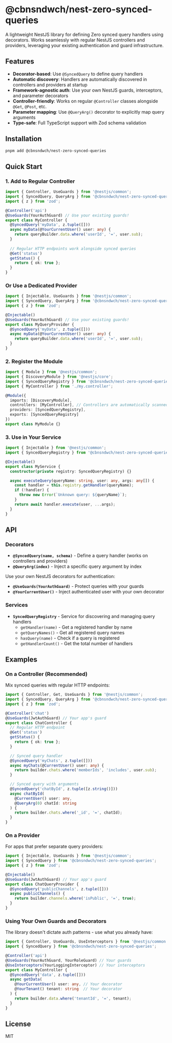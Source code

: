 # @cbnsndwch/nest-zero-synced-queries

A lightweight NestJS library for defining Zero synced query handlers using decorators. Works seamlessly with regular NestJS controllers and providers, leveraging your existing authentication and guard infrastructure.

## Features

- **Decorator-based**: Use `@SyncedQuery` to define query handlers
- **Automatic discovery**: Handlers are automatically discovered in controllers and providers at startup
- **Framework-agnostic auth**: Use your own NestJS guards, interceptors, and parameter decorators
- **Controller-friendly**: Works on regular `@Controller` classes alongside `@Get`, `@Post`, etc.
- **Parameter mapping**: Use `@QueryArg()` decorator to explicitly map query arguments
- **Type-safe**: Full TypeScript support with Zod schema validation

## Installation

```bash
pnpm add @cbnsndwch/nest-zero-synced-queries
```

## Quick Start

### 1. Add to Regular Controller

```typescript
import { Controller, UseGuards } from '@nestjs/common';
import { SyncedQuery, QueryArg } from '@cbnsndwch/nest-zero-synced-queries';
import { z } from 'zod';

@Controller('api')
@UseGuards(YourAuthGuard) // Use your existing guards!
export class MyController {
  @SyncedQuery('myData', z.tuple([]))
  async myData(@YourCurrentUser() user: any) {
    return queryBuilder.data.where('userId', '=', user.sub);
  }
  
  // Regular HTTP endpoints work alongside synced queries
  @Get('status')
  getStatus() {
    return { ok: true };
  }
}
```

### Or Use a Dedicated Provider

```typescript
import { Injectable, UseGuards } from '@nestjs/common';
import { SyncedQuery, QueryArg } from '@cbnsndwch/nest-zero-synced-queries';
import { z } from 'zod';

@Injectable()
@UseGuards(YourAuthGuard) // Use your existing guards!
export class MyQueryProvider {
  @SyncedQuery('myData', z.tuple([]))
  async myData(@YourCurrentUser() user: any) {
    return queryBuilder.data.where('userId', '=', user.sub);
  }
}
```

### 2. Register the Module

```typescript
import { Module } from '@nestjs/common';
import { DiscoveryModule } from '@nestjs/core';
import { SyncedQueryRegistry } from '@cbnsndwch/nest-zero-synced-queries';
import { MyController } from './my.controller';

@Module({
  imports: [DiscoveryModule],
  controllers: [MyController], // Controllers are automatically scanned
  providers: [SyncedQueryRegistry],
  exports: [SyncedQueryRegistry]
})
export class MyModule {}
```

### 3. Use in Your Service

```typescript
import { Injectable } from '@nestjs/common';
import { SyncedQueryRegistry } from '@cbnsndwch/nest-zero-synced-queries';

@Injectable()
export class MyService {
  constructor(private registry: SyncedQueryRegistry) {}

  async executeQuery(queryName: string, user: any, args: any[]) {
    const handler = this.registry.getHandler(queryName);
    if (!handler) {
      throw new Error(`Unknown query: ${queryName}`);
    }
    return await handler.execute(user, ...args);
  }
}
```

## API

### Decorators

- **`@SyncedQuery(name, schema)`** - Define a query handler (works on controllers and providers)
- **`@QueryArg(index)`** - Inject a specific query argument by index

Use your own NestJS decorators for authentication:
- **`@UseGuards(YourAuthGuard)`** - Protect queries with your guards
- **`@YourCurrentUser()`** - Inject authenticated user with your own decorator

### Services

- **`SyncedQueryRegistry`** - Service for discovering and managing query handlers
  - `getHandler(name)` - Get a registered handler by name
  - `getQueryNames()` - Get all registered query names
  - `hasQuery(name)` - Check if a query is registered
  - `getHandlerCount()` - Get the total number of handlers

## Examples

### On a Controller (Recommended)

Mix synced queries with regular HTTP endpoints:

```typescript
import { Controller, Get, UseGuards } from '@nestjs/common';
import { SyncedQuery, QueryArg } from '@cbnsndwch/nest-zero-synced-queries';
import { z } from 'zod';

@Controller('chat')
@UseGuards(JwtAuthGuard) // Your app's guard
export class ChatController {
  // Regular HTTP endpoint
  @Get('status')
  getStatus() {
    return { ok: true };
  }

  // Synced query handler
  @SyncedQuery('myChats', z.tuple([]))
  async myChats(@CurrentUser() user: any) {
    return builder.chats.where('memberIds', 'includes', user.sub);
  }

  // Synced query with arguments
  @SyncedQuery('chatById', z.tuple([z.string()]))
  async chatById(
    @CurrentUser() user: any,
    @QueryArg(0) chatId: string
  ) {
    return builder.chats.where('_id', '=', chatId);
  }
}
```

### On a Provider

For apps that prefer separate query providers:

```typescript
import { Injectable, UseGuards } from '@nestjs/common';
import { SyncedQuery } from '@cbnsndwch/nest-zero-synced-queries';
import { z } from 'zod';

@Injectable()
@UseGuards(JwtAuthGuard) // Your app's guard
export class ChatQueryProvider {
  @SyncedQuery('publicChannels', z.tuple([]))
  async publicChannels() {
    return builder.channels.where('isPublic', '=', true);
  }
}
```

### Using Your Own Guards and Decorators

The library doesn't dictate auth patterns - use what you already have:

```typescript
import { Controller, UseGuards, UseInterceptors } from '@nestjs/common';
import { SyncedQuery } from '@cbnsndwch/nest-zero-synced-queries';

@Controller('api')
@UseGuards(YourAuthGuard, YourRoleGuard) // Your guards
@UseInterceptors(YourLoggingInterceptor) // Your interceptors
export class MyController {
  @SyncedQuery('data', z.tuple([]))
  async getData(
    @YourCurrentUser() user: any, // Your decorator
    @YourTenant() tenant: string  // Your decorator
  ) {
    return builder.data.where('tenantId', '=', tenant);
  }
}
```

## License

MIT
